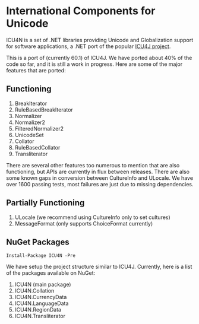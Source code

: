 International Components for Unicode 
=========


ICU4N is a set of .NET libraries providing Unicode and Globalization support for software applications, a .NET port of the popular [ICU4J project](http://site.icu-project.org).

This is a port of (currently 60.1) of ICU4J. We have ported about 40% of the code so far, and it is still a work in progress. Here are some of the major features that are ported:

## Functioning

1. BreakIterator
2. RuleBasedBreakIterator
2. Normalizer
3. Normalizer2
4. FilteredNormalizer2
5. UnicodeSet
6. Collator
7. RuleBasedCollator
8. Transliterator


There are several other features too numerous to mention that are also functioning, but APIs are currently in flux between releases. There are also some known gaps in conversion between CultureInfo and ULocale. We have over 1600 passing tests, most failures are just due to missing dependencies.

## Partially Functioning

1. ULocale (we recommend using CultureInfo only to set cultures)
2. MessageFormat (only supports ChoiceFormat currently)


## NuGet Packages

```
Install-Package ICU4N -Pre
```

We have setup the project structure similar to ICU4J. Currently, here is a list of the packages available on NuGet:

1. ICU4N (main package)
2. ICU4N.Collation
3. ICU4N.CurrencyData
4. ICU4N.LanguageData
5. ICU4N.RegionData
6. ICU4N.Transliterator
